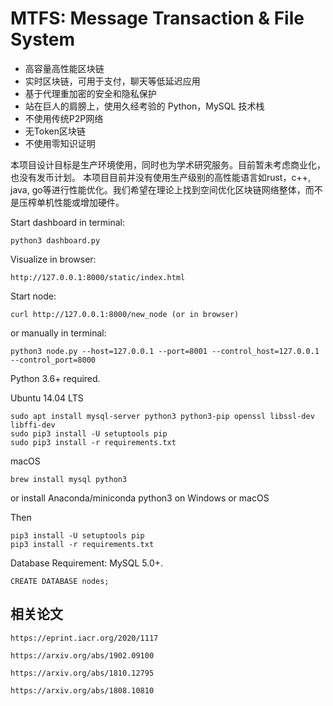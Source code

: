 # MTFS: Message Transaction & File System

 * 高容量高性能区块链
 * 实时区块链，可用于支付，聊天等低延迟应用
 * 基于代理重加密的安全和隐私保护
 * 站在巨人的肩膀上，使用久经考验的 Python，MySQL 技术栈
 * 不使用传统P2P网络
 * 无Token区块链
 * 不使用零知识证明

本项目设计目标是生产环境使用，同时也为学术研究服务。目前暂未考虑商业化，也没有发币计划。
本项目目前并没有使用生产级别的高性能语言如rust，c++, java, go等进行性能优化。我们希望在理论上找到空间优化区块链网络整体，而不是压榨单机性能或增加硬件。


Start dashboard in terminal:

    python3 dashboard.py

Visualize in browser:

    http://127.0.0.1:8000/static/index.html

Start node:

    curl http://127.0.0.1:8000/new_node (or in browser)

or manually in terminal:

    python3 node.py --host=127.0.0.1 --port=8001 --control_host=127.0.0.1 --control_port=8000

Python 3.6+ required.

Ubuntu 14.04 LTS

    sudo apt install mysql-server python3 python3-pip openssl libssl-dev libffi-dev
    sudo pip3 install -U setuptools pip
    sudo pip3 install -r requirements.txt

macOS

    brew install mysql python3

or install Anaconda/miniconda python3 on Windows or macOS

Then

    pip3 install -U setuptools pip
    pip3 install -r requirements.txt

Database Requirement: MySQL 5.0+.

    CREATE DATABASE nodes;

## 相关论文
    https://eprint.iacr.org/2020/1117

    https://arxiv.org/abs/1902.09100
    
    https://arxiv.org/abs/1810.12795
    
    https://arxiv.org/abs/1808.10810

